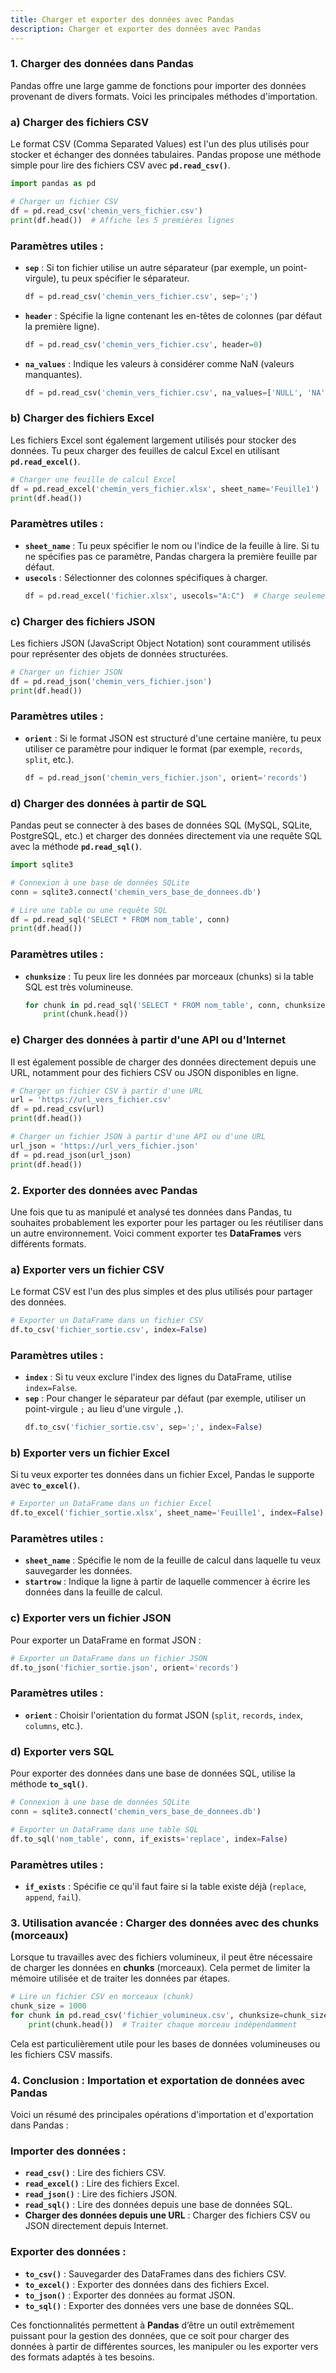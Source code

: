```yaml
---
title: Charger et exporter des données avec Pandas
description: Charger et exporter des données avec Pandas
---
```


### 1. Charger des données dans Pandas

Pandas offre une large gamme de fonctions pour importer des données provenant de divers formats. Voici les principales méthodes d'importation.

### a) **Charger des fichiers CSV**

Le format CSV (Comma Separated Values) est l'un des plus utilisés pour stocker et échanger des données tabulaires. Pandas propose une méthode simple pour lire des fichiers CSV avec **`pd.read_csv()`**.

```python
import pandas as pd

# Charger un fichier CSV
df = pd.read_csv('chemin_vers_fichier.csv')
print(df.head())  # Affiche les 5 premières lignes

```

### Paramètres utiles :

- **`sep`** : Si ton fichier utilise un autre séparateur (par exemple, un point-virgule), tu peux spécifier le séparateur.
  ```python
  df = pd.read_csv('chemin_vers_fichier.csv', sep=';')

  ```
- **`header`** : Spécifie la ligne contenant les en-têtes de colonnes (par défaut la première ligne).
  ```python
  df = pd.read_csv('chemin_vers_fichier.csv', header=0)

  ```
- **`na_values`** : Indique les valeurs à considérer comme NaN (valeurs manquantes).
  ```python
  df = pd.read_csv('chemin_vers_fichier.csv', na_values=['NULL', 'NA'])

  ```

### b) **Charger des fichiers Excel**

Les fichiers Excel sont également largement utilisés pour stocker des données. Tu peux charger des feuilles de calcul Excel en utilisant **`pd.read_excel()`**.

```python
# Charger une feuille de calcul Excel
df = pd.read_excel('chemin_vers_fichier.xlsx', sheet_name='Feuille1')
print(df.head())

```

### Paramètres utiles :

- **`sheet_name`** : Tu peux spécifier le nom ou l'indice de la feuille à lire. Si tu ne spécifies pas ce paramètre, Pandas chargera la première feuille par défaut.
- **`usecols`** : Sélectionner des colonnes spécifiques à charger.
  ```python
  df = pd.read_excel('fichier.xlsx', usecols="A:C")  # Charge seulement les colonnes A à C

  ```

### c) **Charger des fichiers JSON**

Les fichiers JSON (JavaScript Object Notation) sont couramment utilisés pour représenter des objets de données structurées.

```python
# Charger un fichier JSON
df = pd.read_json('chemin_vers_fichier.json')
print(df.head())

```

### Paramètres utiles :

- **`orient`** : Si le format JSON est structuré d'une certaine manière, tu peux utiliser ce paramètre pour indiquer le format (par exemple, `records`, `split`, etc.).
  ```python
  df = pd.read_json('chemin_vers_fichier.json', orient='records')

  ```

### d) **Charger des données à partir de SQL**

Pandas peut se connecter à des bases de données SQL (MySQL, SQLite, PostgreSQL, etc.) et charger des données directement via une requête SQL avec la méthode **`pd.read_sql()`**.

```python
import sqlite3

# Connexion à une base de données SQLite
conn = sqlite3.connect('chemin_vers_base_de_donnees.db')

# Lire une table ou une requête SQL
df = pd.read_sql('SELECT * FROM nom_table', conn)
print(df.head())

```

### Paramètres utiles :

- **`chunksize`** : Tu peux lire les données par morceaux (chunks) si la table SQL est très volumineuse.
  ```python
  for chunk in pd.read_sql('SELECT * FROM nom_table', conn, chunksize=1000):
      print(chunk.head())

  ```

### e) **Charger des données à partir d'une API ou d'Internet**

Il est également possible de charger des données directement depuis une URL, notamment pour des fichiers CSV ou JSON disponibles en ligne.

```python
# Charger un fichier CSV à partir d'une URL
url = 'https://url_vers_fichier.csv'
df = pd.read_csv(url)
print(df.head())

# Charger un fichier JSON à partir d'une API ou d'une URL
url_json = 'https://url_vers_fichier.json'
df = pd.read_json(url_json)
print(df.head())

```

### 2. Exporter des données avec Pandas

Une fois que tu as manipulé et analysé tes données dans Pandas, tu souhaites probablement les exporter pour les partager ou les réutiliser dans un autre environnement. Voici comment exporter tes **DataFrames** vers différents formats.

### a) **Exporter vers un fichier CSV**

Le format CSV est l'un des plus simples et des plus utilisés pour partager des données.

```python
# Exporter un DataFrame dans un fichier CSV
df.to_csv('fichier_sortie.csv', index=False)

```

### Paramètres utiles :

- **`index`** : Si tu veux exclure l'index des lignes du DataFrame, utilise `index=False`.
- **`sep`** : Pour changer le séparateur par défaut (par exemple, utiliser un point-virgule `;` au lieu d'une virgule `,`).
  ```python
  df.to_csv('fichier_sortie.csv', sep=';', index=False)

  ```

### b) **Exporter vers un fichier Excel**

Si tu veux exporter tes données dans un fichier Excel, Pandas le supporte avec **`to_excel()`**.

```python
# Exporter un DataFrame dans un fichier Excel
df.to_excel('fichier_sortie.xlsx', sheet_name='Feuille1', index=False)

```

### Paramètres utiles :

- **`sheet_name`** : Spécifie le nom de la feuille de calcul dans laquelle tu veux sauvegarder les données.
- **`startrow`** : Indique la ligne à partir de laquelle commencer à écrire les données dans la feuille de calcul.

### c) **Exporter vers un fichier JSON**

Pour exporter un DataFrame en format JSON :

```python
# Exporter un DataFrame dans un fichier JSON
df.to_json('fichier_sortie.json', orient='records')

```

### Paramètres utiles :

- **`orient`** : Choisir l'orientation du format JSON (`split`, `records`, `index`, `columns`, etc.).

### d) **Exporter vers SQL**

Pour exporter des données dans une base de données SQL, utilise la méthode **`to_sql()`**.

```python
# Connexion à une base de données SQLite
conn = sqlite3.connect('chemin_vers_base_de_donnees.db')

# Exporter un DataFrame dans une table SQL
df.to_sql('nom_table', conn, if_exists='replace', index=False)

```

### Paramètres utiles :

- **`if_exists`** : Spécifie ce qu'il faut faire si la table existe déjà (`replace`, `append`, `fail`).

### 3. Utilisation avancée : Charger des données avec des chunks (morceaux)

Lorsque tu travailles avec des fichiers volumineux, il peut être nécessaire de charger les données en **chunks** (morceaux). Cela permet de limiter la mémoire utilisée et de traiter les données par étapes.

```python
# Lire un fichier CSV en morceaux (chunk)
chunk_size = 1000
for chunk in pd.read_csv('fichier_volumineux.csv', chunksize=chunk_size):
    print(chunk.head())  # Traiter chaque morceau indépendamment

```

Cela est particulièrement utile pour les bases de données volumineuses ou les fichiers CSV massifs.

### 4. Conclusion : Importation et exportation de données avec Pandas

Voici un résumé des principales opérations d'importation et d'exportation dans Pandas :

### Importer des données :

- **`read_csv()`** : Lire des fichiers CSV.
- **`read_excel()`** : Lire des fichiers Excel.
- **`read_json()`** : Lire des fichiers JSON.
- **`read_sql()`** : Lire des données depuis une base de données SQL.
- **Charger des données depuis une URL** : Charger des fichiers CSV ou JSON directement depuis Internet.

### Exporter des données :

- **`to_csv()`** : Sauvegarder des DataFrames dans des fichiers CSV.
- **`to_excel()`** : Exporter des données dans des fichiers Excel.
- **`to_json()`** : Exporter des données au format JSON.
- **`to_sql()`** : Exporter des données vers une base de données SQL.

Ces fonctionnalités permettent à **Pandas** d’être un outil extrêmement puissant pour la gestion des données, que ce soit pour charger des données à partir de différentes sources, les manipuler ou les exporter vers des formats adaptés à tes besoins.
